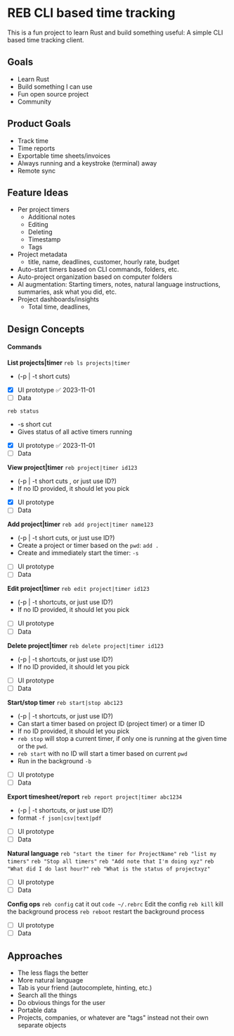 # REB CLI based time tracking

This is a fun project to learn Rust and build something useful: A simple CLI based time tracking client.

## Goals

- Learn Rust
- Build something I can use
- Fun open source project
- Community

## Product Goals

- Track time
- Time reports
- Exportable time sheets/invoices
- Always running and a keystroke (terminal) away
- Remote sync

## Feature Ideas

- Per project timers
  - Additional notes
  - Editing
  - Deleting
  - Timestamp
  - Tags
- Project metadata
  - title, name, deadlines, customer, hourly rate, budget
- Auto-start timers based on CLI commands, folders, etc.
- Auto-project organization based on computer folders
- AI augmentation: Starting timers, notes, natural language instructions, summaries, ask what you did, etc.
- Project dashboards/insights
  - Total time, deadlines,

## Design Concepts

#### Commands

**List projects|timer**
`reb ls projects|timer`

- (-p | -t short cuts)
- [x] UI prototype ✅ 2023-11-01
- [ ] Data

`reb status`

- -s short cut
- Gives status of all active timers running
- [x] UI prototype ✅ 2023-11-01
- [ ] Data

**View project|timer**
`reb project|timer id123`

- (-p | -t short cuts , or just use ID?)
- If no ID provided, it should let you pick
- [x] UI prototype
- [ ] Data

**Add project|timer**
`reb add project|timer name123`

- (-p | -t short cuts, or just use ID?)
- Create a project or timer based on the `pwd`:  `add .`
- Create and immediately start the timer: `-s`
- [ ] UI prototype
- [ ] Data

**Edit project|timer**
`reb edit project|timer id123`

- (-p | -t shortcuts, or just use ID?)
- If no ID provided, it should let you pick
- [ ] UI prototype
- [ ] Data

**Delete project|timer**
`reb delete project|timer id123`

- (-p | -t shortcuts, or just use ID?)
- If no ID provided, it should let you pick
- [ ] UI prototype
- [ ] Data

**Start/stop timer**
`reb start|stop abc123`

- (-p | -t shortcuts, or just use ID?)
- Can start a timer based on project ID (project timer) or a timer ID
- If no ID provided, it should let you pick
- `reb stop` will stop a current timer, if only one is running at the given time or the `pwd`.
- `reb start` with no ID will start a timer based on current `pwd`
- Run in the background `-b`
- [ ] UI prototype
- [ ] Data

**Export timesheet/report**
`reb report project|timer abc1234`

- (-p | -t shortcuts, or just use ID?)
- format `-f json|csv|text|pdf`
- [ ] UI prototype
- [ ] Data

**Natural language**
`reb "start the timer for ProjectName"`
`reb "list my timers"`
`reb "Stop all timers"`
`reb "Add note that I'm doing xyz"`
`reb "What did I do last hour?"`
`reb "What is the status of projectxyz"`

- [ ] UI prototype
- [ ] Data

**Config ops**
`reb config` cat it out
`code ~/.rebrc` Edit the config
`reb kill` kill the background process
`reb reboot` restart the background process

- [ ] UI prototype
- [ ] Data

## Approaches

- The less flags the better
- More natural language
- Tab is your friend (autocomplete, hinting, etc.)
- Search all the things
- Do obvious things for the user
- Portable data
- Projects, companies, or whatever are "tags" instead not their own separate objects
